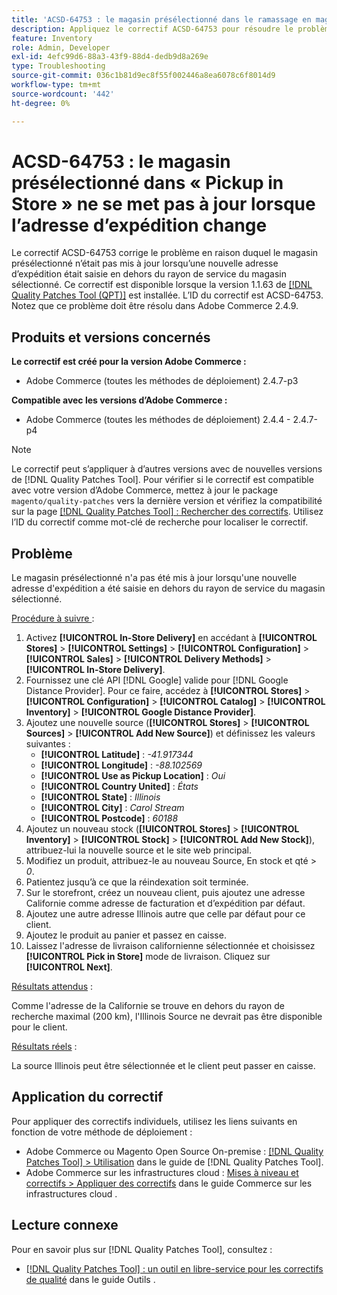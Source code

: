 ```yaml
---
title: 'ACSD-64753 : le magasin présélectionné dans le ramassage en magasin n''est pas mis à jour lorsque l''adresse de livraison change'
description: Appliquez le correctif ACSD-64753 pour résoudre le problème d’Adobe Commerce en raison duquel le magasin présélectionné ne s’est pas mis à jour lorsqu’une nouvelle adresse de livraison a été saisie en dehors du rayon de service du magasin sélectionné.
feature: Inventory
role: Admin, Developer
exl-id: 4efc99d6-88a3-43f9-88d4-dedb9d8a269e
type: Troubleshooting
source-git-commit: 036c1b81d9ec8f55f002446a8ea6078c6f8014d9
workflow-type: tm+mt
source-wordcount: '442'
ht-degree: 0%

---
```


# ACSD-64753 : le magasin présélectionné dans « Pickup in Store » ne se met pas à jour lorsque l’adresse d’expédition change

Le correctif ACSD-64753 corrige le problème en raison duquel le magasin présélectionné n’était pas mis à jour lorsqu’une nouvelle adresse d’expédition était saisie en dehors du rayon de service du magasin sélectionné. Ce correctif est disponible lorsque la version 1.1.63 de [[!DNL Quality Patches Tool (QPT)]](/help/tools/quality-patches-tool/quality-patches-tool-to-self-serve-quality-patches.md) est installée. L’ID du correctif est ACSD-64753. Notez que ce problème doit être résolu dans Adobe Commerce 2.4.9.

## Produits et versions concernés

**Le correctif est créé pour la version Adobe Commerce :**

* Adobe Commerce (toutes les méthodes de déploiement) 2.4.7-p3

**Compatible avec les versions d’Adobe Commerce :**

* Adobe Commerce (toutes les méthodes de déploiement) 2.4.4 - 2.4.7-p4

>[!NOTE]
>
>Le correctif peut s’appliquer à d’autres versions avec de nouvelles versions de [!DNL Quality Patches Tool]. Pour vérifier si le correctif est compatible avec votre version d’Adobe Commerce, mettez à jour le package `magento/quality-patches` vers la dernière version et vérifiez la compatibilité sur la page [[!DNL Quality Patches Tool] : Rechercher des correctifs](https://experienceleague.adobe.com/tools/commerce-quality-patches/index.html). Utilisez l’ID du correctif comme mot-clé de recherche pour localiser le correctif.

## Problème

Le magasin présélectionné n&#39;a pas été mis à jour lorsqu&#39;une nouvelle adresse d&#39;expédition a été saisie en dehors du rayon de service du magasin sélectionné.

<u>Procédure à suivre </u> :

1. Activez **[!UICONTROL In-Store Delivery]** en accédant à **[!UICONTROL Stores]** > **[!UICONTROL Settings]** > **[!UICONTROL Configuration]** > **[!UICONTROL Sales]** > **[!UICONTROL Delivery Methods]** > **[!UICONTROL In-Store Delivery]**.
1. Fournissez une clé API [!DNL Google] valide pour [!DNL Google Distance Provider]. Pour ce faire, accédez à **[!UICONTROL Stores]** > **[!UICONTROL Configuration]** > **[!UICONTROL Catalog]** > **[!UICONTROL Inventory]** > **[!UICONTROL Google Distance Provider]**.
1. Ajoutez une nouvelle source (**[!UICONTROL Stores]** > **[!UICONTROL Sources]** > **[!UICONTROL Add New Source]**) et définissez les valeurs suivantes :
   * **[!UICONTROL Latitude]** : *-41.917344*
   * **[!UICONTROL Longitude]** : *-88.102569*
   * **[!UICONTROL Use as Pickup Location]** : *Oui*
   * **[!UICONTROL Country United]** : *États*
   * **[!UICONTROL State]** : *Illinois*
   * **[!UICONTROL City]** : *Carol Stream*
   * **[!UICONTROL Postcode]** : *60188*
1. Ajoutez un nouveau stock (**[!UICONTROL Stores]** > **[!UICONTROL Inventory]** > **[!UICONTROL Stock]** > **[!UICONTROL Add New Stock]**), attribuez-lui la nouvelle source et le site web principal.
1. Modifiez un produit, attribuez-le au nouveau Source, En stock et qté > *0*.
1. Patientez jusqu’à ce que la réindexation soit terminée.
1. Sur le storefront, créez un nouveau client, puis ajoutez une adresse Californie comme adresse de facturation et d’expédition par défaut.
1. Ajoutez une autre adresse Illinois autre que celle par défaut pour ce client.
1. Ajoutez le produit au panier et passez en caisse.
1. Laissez l&#39;adresse de livraison californienne sélectionnée et choisissez **[!UICONTROL Pick in Store]** mode de livraison. Cliquez sur **[!UICONTROL Next]**.

<u>Résultats attendus</u> :

Comme l&#39;adresse de la Californie se trouve en dehors du rayon de recherche maximal (200 km), l&#39;Illinois Source ne devrait pas être disponible pour le client.

<u>Résultats réels</u> :

La source Illinois peut être sélectionnée et le client peut passer en caisse.

## Application du correctif

Pour appliquer des correctifs individuels, utilisez les liens suivants en fonction de votre méthode de déploiement :

* Adobe Commerce ou Magento Open Source On-premise : [[!DNL Quality Patches Tool] > Utilisation](/help/tools/quality-patches-tool/usage.md) dans le guide de [!DNL Quality Patches Tool].
* Adobe Commerce sur les infrastructures cloud : [Mises à niveau et correctifs > Appliquer des correctifs](https://experienceleague.adobe.com/docs/commerce-cloud-service/user-guide/develop/upgrade/apply-patches.html) dans le guide Commerce sur les infrastructures cloud .

## Lecture connexe

Pour en savoir plus sur [!DNL Quality Patches Tool], consultez :

* [[!DNL Quality Patches Tool] : un outil en libre-service pour les correctifs de qualité](/help/tools/quality-patches-tool/quality-patches-tool-to-self-serve-quality-patches.md) dans le guide Outils .
